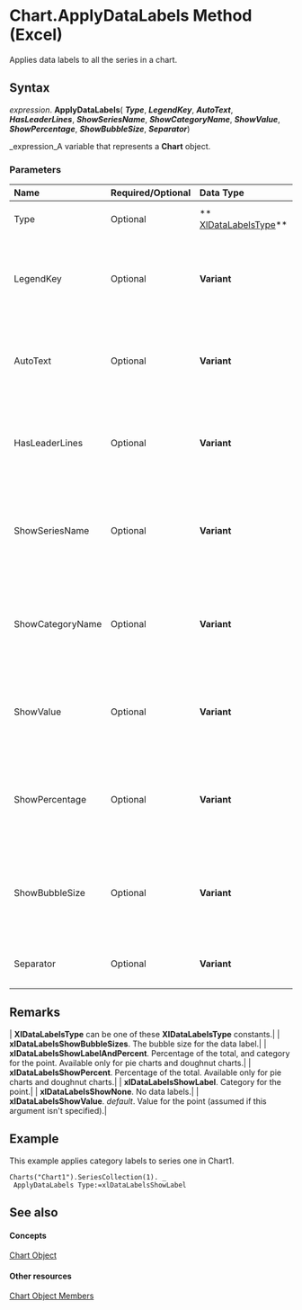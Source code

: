 
# Chart.ApplyDataLabels Method (Excel)

Applies data labels to all the series in a chart.


## Syntax

 _expression_. **ApplyDataLabels**( **_Type_**,  **_LegendKey_**,  **_AutoText_**,  **_HasLeaderLines_**,  **_ShowSeriesName_**,  **_ShowCategoryName_**,  **_ShowValue_**,  **_ShowPercentage_**,  **_ShowBubbleSize_**,  **_Separator_**)

 _expression_A variable that represents a  **Chart** object.


### Parameters



|**Name**|**Required/Optional**|**Data Type**|**Description**|
|:-----|:-----|:-----|:-----|
|Type|Optional| ** [XlDataLabelsType](42f5e60d-6f12-7f12-47af-2a81577c60d5.md)**|The type of data label to apply.|
|LegendKey|Optional| **Variant**| **True** to show the legend key next to the point. The default value is **False**.|
|AutoText|Optional| **Variant**| **True** if the object automatically generates appropriate text based on content.|
|HasLeaderLines|Optional| **Variant**|For the  **[Chart](179c32ce-49bd-6f36-ea12-89fb5443f3ea.md)** and  **[Series](c7d34b32-8172-f7a0-0a17-f01d44246b64.md)** objects, **True** if the series has leader lines.|
|ShowSeriesName|Optional| **Variant**|Pass a boolean value to enable or disable the series name for the data label.|
|ShowCategoryName|Optional| **Variant**|Pass a boolean value to enable or disable the category name for the data label.|
|ShowValue|Optional| **Variant**|Pass a boolean value to enable or disable the value for the data label.|
|ShowPercentage|Optional| **Variant**|Pass a boolean value to enable or disable the percentage for the data label.|
|ShowBubbleSize|Optional| **Variant**|Pass a boolean value to enable or disable the bubble size for the data label.|
|Separator|Optional| **Variant**|The separator for the data label.|

## Remarks





| **XlDataLabelsType** can be one of these **XlDataLabelsType** constants.|
| **xlDataLabelsShowBubbleSizes**. The bubble size for the data label.|
| **xlDataLabelsShowLabelAndPercent**. Percentage of the total, and category for the point. Available only for pie charts and doughnut charts.|
| **xlDataLabelsShowPercent**. Percentage of the total. Available only for pie charts and doughnut charts.|
| **xlDataLabelsShowLabel**. Category for the point.|
| **xlDataLabelsShowNone**. No data labels.|
| **xlDataLabelsShowValue**.  _default_. Value for the point (assumed if this argument isn't specified).|

## Example

This example applies category labels to series one in Chart1.


```
Charts("Chart1").SeriesCollection(1). _ 
 ApplyDataLabels Type:=xlDataLabelsShowLabel
```


## See also


#### Concepts


 [Chart Object](179c32ce-49bd-6f36-ea12-89fb5443f3ea.md)
#### Other resources


 [Chart Object Members](a3f8ac44-02d6-6f3f-b5e0-23f4bd5d6baf.md)
